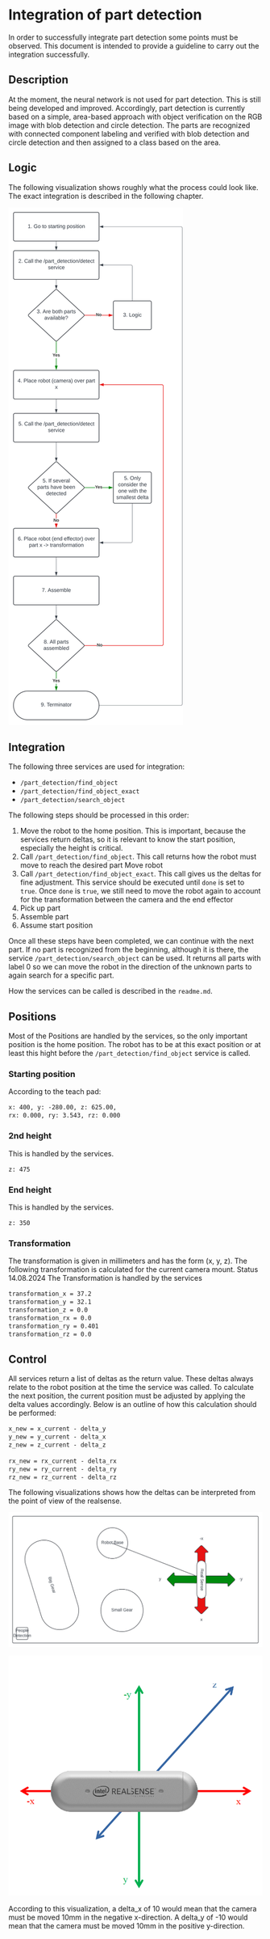 # Integration of part detection
In order to successfully integrate part detection 
some points must be observed.
This document is intended to provide a guideline 
to carry out the integration successfully.

## Description
At the moment, the neural network is not used for part detection.
This is still being developed and improved.
Accordingly, part detection is currently based on a simple,
area-based approach with object verification on the RGB image with blob detection and circle detection.
The parts are recognized with connected component labeling and verified with blob detection and circle detection
and then assigned to a class based on the area.

## Logic
The following visualization shows roughly what the process could look like. The exact integration is described in the following chapter.

![Flow Chart Integration](doc/flow-chart-integration.svg)

## Integration

The following three services are used for integration:
* `/part_detection/find_object`
* `/part_detection/find_object_exact`
* `/part_detection/search_object`

The following steps should be processed in this order:
1. Move the robot to the home position. This is important, because the services return deltas, so it is relevant to know the start position, especially the height is critical.
2. Call `/part_detection/find_object`. This call returns how the robot must move to reach the desired part
Move robot
3. Call `/part_detection/find_object_exact`. This call gives us the deltas for fine adjustment. This service should be executed until `done` is set to `true`. Once `done` is `true`, we still need to move the robot again to account for the transformation between the camera and the end effector
4. Pick up part
5. Assemble part
6. Assume start position


Once all these steps have been completed, we can continue with the next part. If no part is recognized from the beginning, although it is there, the service `/part_detection/search_object` can be used. It returns all parts with label 0 so we can move the robot in the direction of the unknown parts to again search for a specific part.

How the services can be called is described in the `readme.md`.


## Positions
Most of the Positions are handled by the services, so the only important position is the home position. The robot has to be at this exact position or at least this hight before the `/part_detection/find_object` service is called.

### Starting position
According to the teach pad:

```angular2html
x: 400, y: -280.00, z: 625.00,
rx: 0.000, ry: 3.543, rz: 0.000
```

### 2nd height
This is handled by the services.

```angular2html
z: 475
```

### End height
This is handled by the services.

```angular2html
z: 350
```

### Transformation

The transformation is given in millimeters and has the form (x, y, z).
The following transformation is calculated for the current camera mount. Status 14.08.2024
The Transformation is handled by the services

```angular2html
transformation_x = 37.2
transformation_y = 32.1
transformation_z = 0.0
transformation_rx = 0.0
transformation_ry = 0.401
transformation_rz = 0.0
```

## Control
All services return a list of deltas as the return value. These deltas always relate to the robot position at the time the service was called. To calculate the next position, the current position must be adjusted by applying the delta values accordingly. Below is an outline of how this calculation should be performed:

```angular2html
x_new = x_current - delta_y
y_new = y_current - delta_x
z_new = z_current - delta_z

rx_new = rx_current - delta_rx
ry_new = ry_current - delta_ry
rz_new = rz_current - delta_rz
```

The following visualizations shows how the deltas can be interpreted from the point of view of the realsense.

![Workplace Visualisation](doc/visualisation_workplace.svg)

![Part Detection Relative Coordinates](doc/part_detection_relative_coordinates.png)

According to this visualization, a delta_x of 10 would mean that the camera must be moved 10mm in the negative x-direction.
A delta_y of -10 would mean that the camera must be moved 10mm in the positive y-direction.
